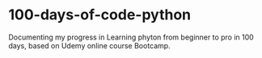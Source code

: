 # 100-days-of-code-python
Documenting my progress in Learning phyton from beginner to pro in 100 days, based on Udemy online course Bootcamp.

